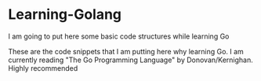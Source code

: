 # Learning-Golang
I am going to put here some basic code structures while learning Go

These are the code snippets that I am putting here why learning Go. I am currently reading "The Go Programming Language" by Donovan/Kernighan. Highly recommended
